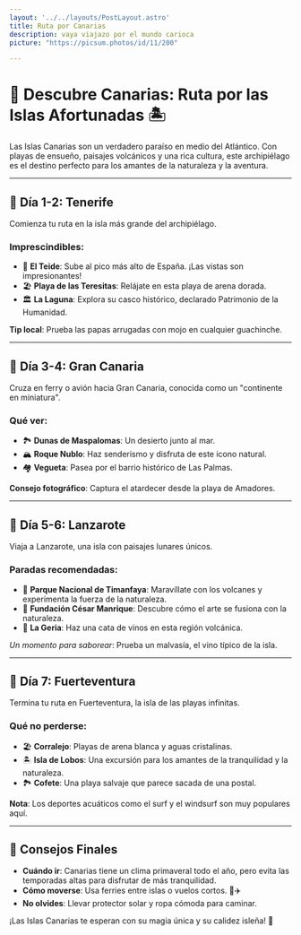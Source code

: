 ```yaml
---
layout: '../../layouts/PostLayout.astro'
title: Ruta por Canarias
description: vaya viajazo por el mundo carioca
picture: "https://picsum.photos/id/11/200"

---
```

# 🌴 Descubre Canarias: Ruta por las Islas Afortunadas 🏝️

Las Islas Canarias son un verdadero paraíso en medio del Atlántico. Con playas de ensueño, paisajes volcánicos y una rica cultura, este archipiélago es el destino perfecto para los amantes de la naturaleza y la aventura.

---

## 📍 **Día 1-2: Tenerife**

Comienza tu ruta en la isla más grande del archipiélago.

### Imprescindibles:
- 🗻 **El Teide**: Sube al pico más alto de España. ¡Las vistas son impresionantes!
- 🏖️ **Playa de las Teresitas**: Relájate en esta playa de arena dorada.
- 🏛️ **La Laguna**: Explora su casco histórico, declarado Patrimonio de la Humanidad.

**Tip local**: Prueba las papas arrugadas con mojo en cualquier guachinche.

---

## 📍 **Día 3-4: Gran Canaria**

Cruza en ferry o avión hacia Gran Canaria, conocida como un "continente en miniatura".

### Qué ver:
- 🏞 **Dunas de Maspalomas**: Un desierto junto al mar.
- 🏔️ **Roque Nublo**: Haz senderismo y disfruta de este icono natural.
- 🏘️ **Vegueta**: Pasea por el barrio histórico de Las Palmas.

**Consejo fotográfico**: Captura el atardecer desde la playa de Amadores.

---

## 📍 **Día 5-6: Lanzarote**

Viaja a Lanzarote, una isla con paisajes lunares únicos.

### Paradas recomendadas:
- 🌋 **Parque Nacional de Timanfaya**: Maravíllate con los volcanes y experimenta la fuerza de la naturaleza.
- 🎨 **Fundación César Manrique**: Descubre cómo el arte se fusiona con la naturaleza.
- 🍷 **La Geria**: Haz una cata de vinos en esta región volcánica.

*Un momento para saborear*: Prueba un malvasía, el vino típico de la isla.

---

## 📍 **Día 7: Fuerteventura**

Termina tu ruta en Fuerteventura, la isla de las playas infinitas.

### Qué no perderse:
- 🏖️ **Corralejo**: Playas de arena blanca y aguas cristalinas.
- 🏝️ **Isla de Lobos**: Una excursión para los amantes de la tranquilidad y la naturaleza.
- 🏞️ **Cofete**: Una playa salvaje que parece sacada de una postal.

**Nota**: Los deportes acuáticos como el surf y el windsurf son muy populares aquí.

---

## 📝 **Consejos Finales**

- **Cuándo ir**: Canarias tiene un clima primaveral todo el año, pero evita las temporadas altas para disfrutar de más tranquilidad.
- **Cómo moverse**: Usa ferries entre islas o vuelos cortos. 🚢✈️
- **No olvides**: Llevar protector solar y ropa cómoda para caminar.

¡Las Islas Canarias te esperan con su magia única y su calidez isleña! 🌊


